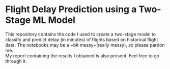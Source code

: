 # Flight Delay Prediction using a Two-Stage ML Model

This repository contains the code I used to create a two-stage model to classify and predict delay (in minutes) of flights based on historical flight data. The notebooks may be a ~bit messy~(really messy), so please pardon me.\
My report containing the results I obtained is also present. Feel free to go through it.
